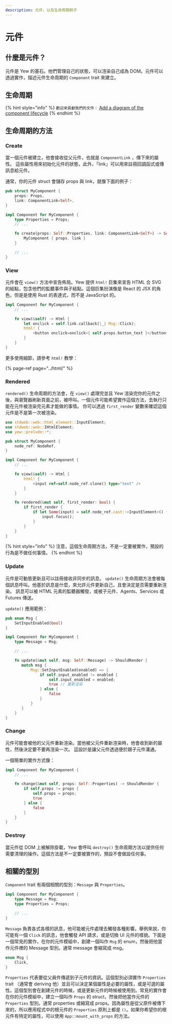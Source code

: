```yaml
---
description: 元件，以及生命周期鉤子
---
```


# 元件

## 什麼是元件？

元件是 Yew 的基石。他們管理自己的狀態，可以渲染自己成為 DOM。元件可以透過實作，描述元件生命周期的 `Component` trait 來建立。

## 生命周期

{% hint style="info" %}
`歡迎來貢獻我們的文件：` [Add a diagram of the component lifecycle](https://github.com/yewstack/docs/issues/22)
{% endhint %}

## 生命周期的方法

### Create

當一個元件被建立，他會接收從父元件，也就是 `ComponentLink` ，傳下來的屬性。 這些屬性用來初始化元件的狀態，此外，「link」可以用來註冊回調函式或傳訊息給元件。

通常，你的元件 struct 會儲存 props 與 link，就像下面的例子：

```rust
pub struct MyComponent {
    props: Props,
    link: ComponentLink<Self>,
}

impl Component for MyComponent {
    type Properties = Props;
    // ...

    fn create(props: Self::Properties, link: ComponentLink<Self>) -> Self {
        MyComponent { props, link }
    }

    // ...
}
```

### View

元件會在 `view()` 方法中宣告佈局。Yew 提供 `html!` 巨集來宣告 HTML 合 SVG 的結點，包含他們的監聽事件與子結點。這個巨集扮演像是 React 的 JSX 的角色，但是是使用 Rust 的表達式，而不是 JavaScript 的。

```rust
impl Component for MyComponent {
    // ...

    fn view(&self) -> Html {
        let onclick = self.link.callback(|_| Msg::Click);
        html! {
            <button onclick=onclick>{ self.props.button_text }</button>
        }
    }
}
```

更多使用細節，請參考 `html!` 教學：

{% page-ref page="../html/" %}

### Rendered

`rendered()` 生命周期的方法會，在 `view()` 處理完並且 Yew 渲染完你的元件之後，與瀏覽器刷新頁面之前，被呼叫。一個元件可能希望實作這個方法，去執行只能在元件被渲染完元素才能做的事情。 你可以透過 `first_render` 變數來確認這個元件是不是第一次被渲染。

```rust
use stdweb::web::html_element::InputElement;
use stdweb::web::IHtmlElement;
use yew::prelude::*;

pub struct MyComponent {
    node_ref: NodeRef,
}

impl Component for MyComponent {
    // ...

    fn view(&self) -> Html {
        html! {
            <input ref=self.node_ref.clone() type="text" />
        }
    }

    fn rendered(&mut self, first_render: bool) {
        if first_render {
            if let Some(input) = self.node_ref.cast::<InputElement>() {
                input.focus();
            }
        }
    }
}
```

{% hint style="info" %}
注意，這個生命周期方法，不是一定要被實作，預設的行為是不做任何事情。
{% endhint %}

### Update

元件是可動態更新且可以註冊接收非同步的訊息。 `update()` 生命周期方法會被每個訊息呼叫。他基於訊息是什麼，來允許元件更新自己，且會決定是否需要重新渲染。 訊息可以被 HTML 元素的監聽器觸發，或被子元件、Agents、Services 或 Futures 傳送。 

`update()` 應用範例：

```rust
pub enum Msg {
    SetInputEnabled(bool)
}

impl Component for MyComponent {
    type Message = Msg;

    // ...

    fn update(&mut self, msg: Self::Message) -> ShouldRender {
       match msg {
           Msg::SetInputEnabled(enabled) => {
               if self.input_enabled != enabled {
                   self.input_enabled = enabled;
                   true // 重新渲染
               } else {
                   false
               }
           }
       }
    }
}
```

### Change

元件可能會被他的父元件重新渲染。當他被父元件重新渲染時，他會收到新的屬性，然後決定要不要再渲染一次。 這設計是讓父元件透過便於跟子元件溝通。

一個簡單的實作方式像：

```rust
impl Component for MyComponent {
    // ...

    fn change(&mut self, props: Self::Properties) -> ShouldRender {
        if self.props != props {
            self.props = props;
            true
        } else {
            false
        }
    }
}
```

### Destroy

當元件從 DOM 上被解除掛載，Yew 會呼叫 `destroy()` 生命周期方法以提供任何需要清理的操作。這個方法是不一定要被實作的，預設不會做設任何事。

## 相關的型別

`Component` trait 有兩個相關的型別：`Message` 與 `Properties`。

```rust
impl Component for MyComponent {
    type Message = Msg;
    type Properties = Props;

    // ...
}
```

`Message` 負責各式各樣的訊息，他可能被元件處理去觸發各種影響。舉例來說，你可能有一個 `Click` 的訊息，他會觸發 API 請求，或是切換 UI 元件的樣貌。下面是一個常見的實作，在你的元件模組中，創建一個叫作 `Msg` 的 enum，然後把他當作元件裡的 Message 型別。通常 message 會縮寫成 msg。

```rust
enum Msg {
    Click,
}
```

`Properties` 代表要從父員件傳遞到子元件的資訊。這個型別必須實作 `Properties` trait （通常會 deriving 他）並且可以決定某個屬性是必要的屬性，或是可選的屬性。這個型別會在創建元件的時候，或是更新元件的時候被使用到。常見的實作會在你的元件模組中，建立一個叫作 `Props`  的 struct，然後把他當作元件的`Properties` 型別。通常 properties 或縮寫成 props。因為屬性是從父原件被傳下來的，所以應用程式中的根元件的 `Properties` 原則上都是 `()`。如果你希望你的根元件有特定的屬性，可以使用 `App::mount_with_props` 的方法。

